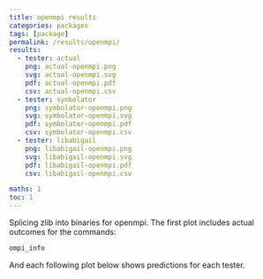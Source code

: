 ```yaml
---
title: openmpi results
categories: packages
tags: [package]
permalink: /results/openmpi/
results:
  - tester: actual
    png: actual-openmpi.png
    svg: actual-openmpi.svg
    pdf: actual-openmpi.pdf
    csv: actual-openmpi.csv
  - tester: symbolator
    png: symbolator-openmpi.png
    svg: symbolator-openmpi.svg
    pdf: symbolator-openmpi.pdf
    csv: symbolator-openmpi.csv
  - tester: libabigail
    png: libabigail-openmpi.png
    svg: libabigail-openmpi.svg
    pdf: libabigail-openmpi.pdf
    csv: libabigail-openmpi.csv

maths: 1
toc: 1
---
```


Splicing zlib into binaries for openmpi. The first plot includes actual outcomes for the commands:

```bash
ompi_info
```

And each following plot below shows predictions for each tester.